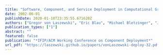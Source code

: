 ```yaml
---
title: "Software, Component, and Service Deployment in Computational Grids"
date: 2002-06-01
publishDate: 2020-01-10T23:35:55.671628Z
authors: ["Gregor von Laszewski", "Eric Blau", "Michael Bletzinger", "Jarek Gawor", "Peter Lane", "Stuart Martin", "Michael Russell"]
publication_types: ["1"]
abstract: ""
featured: false
publication: "*IFIP/ACM Working Conference on Component Deployment*"
url_pdf: "https://laszewski.github.io/papers/vonLaszewski-deploy-32.pdf"
---
```


